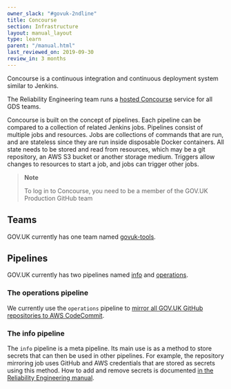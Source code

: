 ```yaml
---
owner_slack: "#govuk-2ndline"
title: Concourse
section: Infrastructure
layout: manual_layout
type: learn
parent: "/manual.html"
last_reviewed_on: 2019-09-30
review_in: 3 months
---
```


Concourse is a continuous integration and continuous deployment system similar to Jenkins.

The Reliability Engineering team runs a [hosted Concourse](https://cd.gds-reliability.engineering/) service for all GDS teams.

Concourse is built on the concept of pipelines. Each pipeline can be compared to a collection of related Jenkins jobs. Pipelines consist of multiple jobs and resources. Jobs are collections of commands that are run, and are stateless since they are run inside disposable Docker containers. All state needs to be stored and read from resources, which may be a git repository, an AWS S3 bucket or another storage medium. Triggers allow changes to resources to start a job, and jobs can trigger other jobs.

> **Note**
>
> To log in to Concourse, you need to be a member of the GOV.UK Production GitHub team

## Teams

GOV.UK currently has one team named [govuk-tools](https://cd.gds-reliability.engineering/teams/govuk-tools).

## Pipelines

GOV.UK currently has two pipelines named [info](https://cd.gds-reliability.engineering/teams/govuk-tools/pipelines/info) and [operations](https://cd.gds-reliability.engineering/teams/govuk-tools/pipelines/operations).

### The operations pipeline

We currently use the `operations` pipeline to [mirror all GOV.UK GitHub repositories to AWS CodeCommit](repository-mirroring.html).

### The info pipeline

The `info` pipeline is a meta pipeline. Its main use is as a method to store secrets that can then be used in other pipelines. For example, the repository mirroring job uses GitHub and AWS credentials that are stored as secrets using this method. How to add and remove secrets is documented [in the Reliability Engineering manual](https://reliability-engineering.cloudapps.digital/continuous-deployment.html#secrets).
